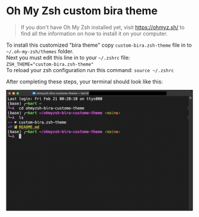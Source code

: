 # Oh My Zsh custom bira theme 


> If you don't have Oh My Zsh installed yet, visit https://ohmyz.sh/ to find all the information on how to install it on your computer.  

To install this customized "bira theme" copy `custom-bira.zsh-theme` file in to `~/.oh-my-zsh/themes` folder.  
Next you must edit this line in to your `~/.zshrc` file:  
`ZSH_THEME="custom-bira.zsh-theme"`  
To reload your zsh configuration run this command: `source ~/.zshrc`  
  
After completing these steps, your terminal should look like this:  
  
![](./scr.png)
  
  